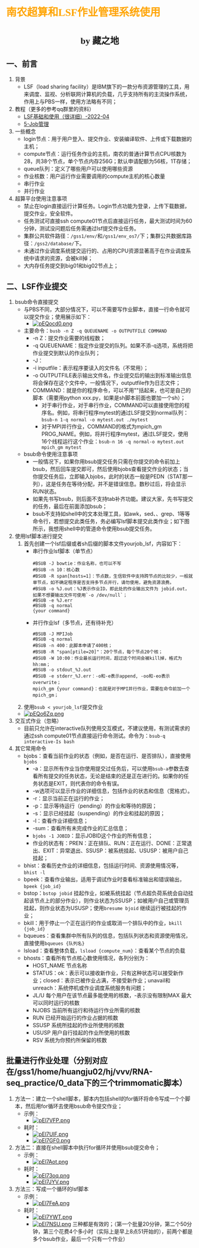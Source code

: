 # <font face="仿宋" color=orange>南农超算和LSF作业管理系统使用</font>
#  <center><font face="楷体" size=5>by 藏之地</font></center>
## 一、前言
1. 背景
    - LSF（load sharing facility）是IBM旗下的一款分布资源管理的工具，用来调度、监视、分析联网计算机的负载，几乎支持所有的主流操作系统，作用上与PBS一样，使用方法略有不同；
2. 教程（更多的参考qq群里的资料）
    - [LSF基础和使用（很详细）-2022-04](https://mp.weixin.qq.com/s/u3OQqA7sXyj1iOrrWgUJ1g)
    - [5-Job管理](https://www.bilibili.com/video/BV1dekwY2EiM?spm_id_from=333.788.videopod.sections&vd_source=2523c7055f0985a7f47ca59739b6b086)
3. 一些概念
    - login节点：用于用户登入、提交作业、安装编译软件、上传或下载数据的主机；
    - compute节点：运行任务作业的主机，南农的普通计算节点CPU核数为28，共38个节点，单个节点内存256G；默认申请配额为56核，1T存储；
    - queue队列：定义了哪些用户可以使用哪些资源
    - 作业核数：用户运行作业需要调用的compute主机的核心数量
    - 串行作业
    - 并行作业
4. 超算平台使用注意事项
    - 禁止在login直接运行计算任务。Login节点功能为登录，上传下载数据，提交作业，安全软件。
    - 任务测试可直接ssh compute01节点后直接运行任务，最大测试时间为60分钟，测试没问题后任务需通过Isf提交作业任务。
    - 集群公共软件路径：`/gss1/env/`和`/gss1/env_os7/`下；集群公共数据库路径：`/gss2/database/`下。
    - 未通过作业调度系统提交运行的、占用的CPU资源显著高于在作业调度系统中请求的资源，会被kill掉；
    - 大内存任务提交到big01和big02节点上；
## 二、LSF作业提交
1. bsub命令直接提交
    - 与PBS不同，大部分情况下，可以不需要写作业脚本，直接一行命令就可以提交作业；使用展示如下：
        - <a href="https://imgse.com/i/pEQocd0"><img src="https://s21.ax1x.com/2025/02/21/pEQocd0.png" alt="pEQocd0.png" border="0"></a>
    - 主要命令：`busb -n Z -q QUEUENAME -o OUTPUTFILE COMMAND`
        - -n Z：提交作业需要的线程数；
        - -q QUEUENAME：指定作业提交的队列。如果不添-q选项，系统将把作业提交到默认的作业队列；
        - -J：
        - -i inputfile：表示程序要读入的文件名（不常用）；
        - -o OUTPUTFILE表示输出文件名，作业提交后的输出到标准输出信息将会保存在这个文件中，一般情况下，outputfile作为日志文件；
        - COMMAND：就是你的程序命令，可以不用""括起来，也可是自己的脚本（需要用python xxx.py，如果是sh脚本前面也要加一个sh）；
            - 对于串行作业，对于串行作业，COMMAND可以直接使用您的程序名。例如，将串行程序mytest的通过LSF提交到normal队列：`bsub-n 1-q normal -o mytest.out ./mytest`
            - 对于MPI并行作业，COMMAND的格式为mpich_gm PROG_NAME。例如，将并行程序mytest，通过LSF提交，使用16个线程运行这个作业：`bsub-n 16 -q normal-o mytest.out mpich_gm mytest`
    - bsub命令使用注意事项
        - 一般情况下，如果你用bsub提交任务只需在你提交的命令前加上bsub，然后回车提交即可，然后使用bjobs查看提交作业的状态；当你提交任务后，立即输入bjobs，此时的状态一般是PEDN（STAT那一列），这是任务在等待分配，并不是错误信息。数秒过后，将会显示RUN状态。
        - 如果先书写bsub，则后面不支持tab补齐功能。建议大家，先书写提交的任务，最后在前面添加bsub；
        - bsub不支持如shell中的文本处理工具，如awk，sed、、grep、1等等命令行，若想提交此类任务，务必编写lsf脚本提交此类作业；如下图所示，我想用shell中的管道命令使用bsub提交任务。
2. 使用lsf脚本进行提交
    1. 首先创建一个lsf后缀或者sh后缀的脚本文件yourjob_lsf，内容如下：
        - 串行作业lsf脚本（单节点） 
            ```
            #BSUB -J bowtie：作业名称，也可以不写
            #BSUB -n 10：核心数
            #BSUB -R span[hosts=1]：节点数，生信软件中支持跨节点的比较少，一般就单节点，如不确定程序是否支持多节点并行，请勿使用，避免资源浪费。
            #BSUB -o %J.out：%J表示作业ID，即此处的作业输出文件为 jobid.out，如果不想要输出文件可使用`-o /dev/null`；
            #BSUB -e %J.err
            #BSUB -q normal
            {your command}
            ``` 
        - 并行作业lsf（多节点，还有待补充） 
            ```
            #BSUB -J MPIJob
            #BSUB -q normal
            #BSUB -n 400：此脚本申请了400核；
            #BSUB -R "span[ptile=20]"：20个节点，每个节点20个核；
            #BSUB -W 10:00：作业最长运行时间，超过这个时间会被kill掉，格式为hh:mm；
            #BSUB -o stdout_%J.out 
            #BSUB -e stderr_%J.err：-o和-e表示append, -oo和-eo表示overwrite；
            mpich_gm {your command}：也就是对于MPI并行作业，需要在命令前加一个mpich_gm；
            ```  
    2. 使用`bsub < yourjob_lsf`提交作业
    - <a href="https://imgse.com/i/pEQo6Zq"><img src="https://s21.ax1x.com/2025/02/21/pEQo6Zq.png" alt="pEQo6Zq.png" border="0"></a>
3. 交互式作业（忽略）
    - 目前只允许在interactive队列使用交互模式，不建议使用，有测试需求的通过ssh compute01节点直接运行命令测试。命令为：`bsub-q interactive-Is bash`
4. 其它常用命令
    - bjobs：查看当前作业的状态（例如，是否在运行、是否排队），直接使用`bjobs`
        - -a：显示所有作业当你使用提交过任务后，可以使用`bsub-a`参数去查看所有提交的任务状态，无论是结束的还是正在进行的。如果你的任务状态是EXIT，则代表你的命令有误。
        - -w选项可以显示作业的详细信息，包括作业的状态和信息（宽格式）。
        - -r：显示当前正在运行的作业；
        - -p：显示等待运行（pending）的作业和等待的原因；
        - -s：显示已经挂起（suspending）的作业和挂起的原因；
        - -l：查看作业详细信息；
        - -sum：查看所有未完成作业的汇总信息；
        - `bjobs -1 JOBID`：显示JOBID这个作业的所有信息；
        - 作业的状态有：PREN：正在排队、RUN：正在运行、DONE：正常退出、EXIT：异常退出、SSUSP：被系统挂起、USUSP：被用户自己挂起；
    - bhist：查看历史作业的详细信息，包括运行时间、资源使用情况等，`bhist -l`
    - bpeek：查看作业输出，适用于调试作业时查看标准输出和错误输出，`bpeek {job_id}`
    - bstop：`bstop jobid` 挂起作业，如被系统挂起（节点超负荷系统会自动挂起该节点上的部分作业），则作业状态为SSUSP；如被用户自己或管理员挂起，则作业状态为USUSP；使用`bresume bjoid` 继续运行被挂起的作业；
    - bkill：用于停止一个正在运行的作业或取消一个排队中的作业，`bkill {job_id}`
    - bqueues：查看集群中所有队列的信息，包括队列状态和资源使用情况，直接使用`bqueues {队列名}`
    - lsload：查看整体负载，`lsload {compute_num}`：查看某个节点的负载
    - bhosts：查看所有节点核心数使用情况，各列分别为：
        - HOST_NAME 节点名称
        - STATUS：ok：表示可以接收新作业，只有这种状态可以接受新作业；closed：表示已被作业占满，不接受新作业；unavail和unreach：系统停机或作业调度系统服务有问题；
        - JL/U 每个用户在该节点最多能使用的核数，-表示没有限制MAX 最大可以同时运行的核数
        - NJOBS 当前所有运行和待运行作业所需的核数
        - RUN 已经开始运行的作业占据的核数
        - SSUSP 系统所挂起的作业所使用的核数
        - USUSP 用户自行挂起的作业所使用的核数
        - RSV 系统为你预约所保留的核数
## 批量进行作业处理（分别对应在/gss1/home/huangju02/hj/vvv/RNA-seq_practice/0_data下的三个trimmomatic脚本）
1. 方法一：建立一个shell脚本，脚本内包括shell的for循环将命令写成一个个脚本，然后用for循环去使用bsub命令提交作业；
    - 示例：
        - <a href="https://imgse.com/i/pEl7VFP"><img src="https://s21.ax1x.com/2025/02/23/pEl7VFP.png" alt="pEl7VFP.png" border="0"></a>
    - 耗时：
        - <a href="https://imgse.com/i/pEl7UlF"><img src="https://s21.ax1x.com/2025/02/23/pEl7UlF.png" alt="pEl7UlF.png" border="0"></a>
        - <a href="https://imgse.com/i/pEl7GF0"><img src="https://s21.ax1x.com/2025/02/23/pEl7GF0.png" alt="pEl7GF0.png" border="0"></a>
2. 方法二：直接在shell脚本中执行for循环并使用bsub提交命令；
    - 示例：
        - <a href="https://imgse.com/i/pEl7Aot"><img src="https://s21.ax1x.com/2025/02/23/pEl7Aot.png" alt="pEl7Aot.png" border="0"></a>
    - 耗时：
        - <a href="https://imgse.com/i/pEl73oq"><img src="https://s21.ax1x.com/2025/02/23/pEl73oq.png" alt="pEl73oq.png" border="0"></a>
        - <a href="https://imgse.com/i/pEl7JYV"><img src="https://s21.ax1x.com/2025/02/23/pEl7JYV.png" alt="pEl7JYV.png" border="0"></a>
3. 方法三：写成一个循环的lsf脚本
    - 示例： 
        - <a href="https://imgse.com/i/pEl7FeA"><img src="https://s21.ax1x.com/2025/02/23/pEl7FeA.png" alt="pEl7FeA.png" border="0"></a>
    - 耗时：
        - <a href="https://imgse.com/i/pEl7YWT"><img src="https://s21.ax1x.com/2025/02/23/pEl7YWT.png" alt="pEl7YWT.png" border="0"></a>
        - <a href="https://imgse.com/i/pEl7NSU"><img src="https://s21.ax1x.com/2025/02/23/pEl7NSU.png" alt="pEl7NSU.png" border="0"></a>
三种都是有效的；（第一个批量20分钟，第二个50分钟，第三个花费4个多小时（实际上是早上8点51开始的），前两个都是多个bsub作业，最后一个只有一个作业）
